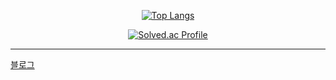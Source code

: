 <div align="center">
  
[![Top Langs](https://github-readme-stats.vercel.app/api/top-langs/?username=ag502&layout=compact)](https://github.com/anuraghazra/github-readme-stats)

[![Solved.ac Profile](http://mazassumnida.wtf/api/v2/generate_badge?boj=ag502)](https://solved.ac/ag502/)

</div>

-------

[블로그](https://ag502.github.io/)
